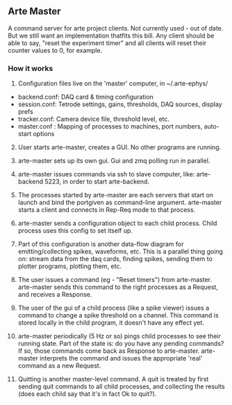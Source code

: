 ## Arte Master

A command server for arte project clients. Not currently used - out of date. But we still want an implementation thatfits this bill. Any client should be able to say, "reset the experiment timer" and all clients will reset their counter values to 0, for example.

### How it works

1. Configuration files live on the 'master' computer, in ~/.arte-ephys/

  * backend.conf: DAQ card & timing configuration
  * session.conf: Tetrode settings, gains, thresholds, DAQ sources, display prefs
  * tracker.conf: Camera device file, threshold level, etc.
  * master.conf : Mapping of processes to machines, port numbers, auto-start options

2. User starts arte-master, creates a GUI.  No other programs are running.

3. arte-master sets up its own gui.  Gui and zmq polling run in parallel.

4. arte-master issues commands via ssh to slave computer, like: arte-backend 5223, in order to start arte-backend.

5. The processes started by arte-master are each servers that start on launch and bind the portgiven as command-line argument.  arte-master starts a client and connects in Rep-Req mode to that process.

6. arte-master sends a configuration object to each child process.  Child process uses this config to set itself up.

7. Part of this configuration is another data-flow diagram for emitting/collecting spikes, waveforms, etc.  This is a parallel thing going on: stream data from the daq cards, finding spikes, sending them to plotter programs, plotting them, etc.

8. The user issues a command (eg - "Reset timers") from arte-master.  arte-master sends this command to the right processes as a Request, and receives a Response.

9. The user of the gui of a child process (like a spike viewer) issues a command to change a spike threshold on a channel.  This command is stored locally in the child program, it doesn't have any effect yet.

10. arte-master periodically (5 Hz or so) pings child processes to see their running state.  Part of the state is: do you have any pending commands?  If so, those commands come back as Response to arte-master.  arte-master interprets the command and issues the appropriate 'real' command as a new Request.

11. Quitting is another master-level command.  A quit is treated by first sending quit commands to all child processes, and collecting the results (does each child say that it's in fact Ok to quit?). 